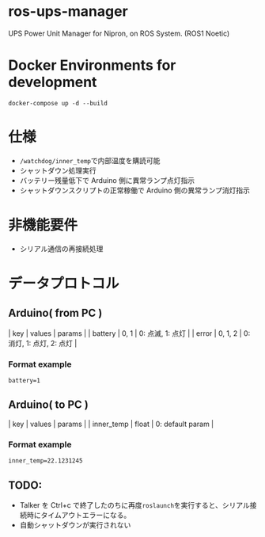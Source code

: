 # ros-ups-manager

UPS Power Unit Manager for Nipron, on ROS System. (ROS1 Noetic)

# Docker Environments for development

`docker-compose up -d --build`

# 仕様

- `/watchdog/inner_temp`で内部温度を購読可能
- シャットダウン処理実行
- バッテリー残量低下で Arduino 側に異常ランプ点灯指示
- シャットダウンスクリプトの正常稼働で Arduino 側の異常ランプ消灯指示

# 非機能要件

- シリアル通信の再接続処理

# データプロトコル

## Arduino( from PC )

| key | values | params |
| battery | 0, 1 | 0: 点滅, 1: 点灯 |
| error | 0, 1, 2 | 0: 消灯, 1: 点灯, 2: 点灯 |

### Format example

`battery=1`

## Arduino( to PC )

| key | values | params |
| inner_temp | float | 0: default param |

### Format example

`inner_temp=22.1231245`

## TODO:

- Talker を Ctrl+c で終了したのちに再度`roslaunch`を実行すると、シリアル接続時にタイムアウトエラーになる。
- 自動シャットダウンが実行されない
